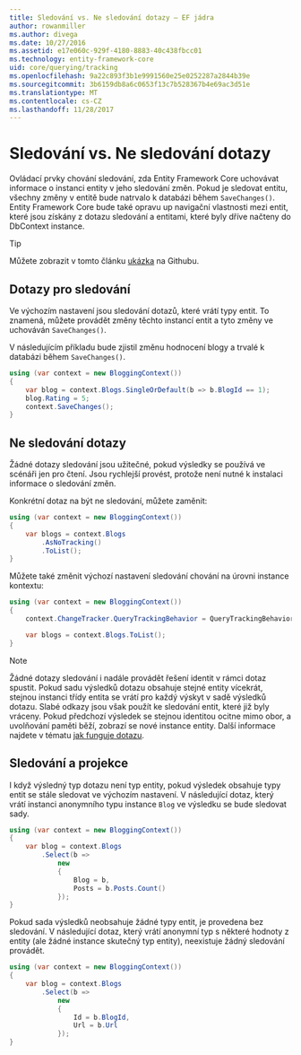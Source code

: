 ```yaml
---
title: Sledování vs. Ne sledování dotazy – EF jádra
author: rowanmiller
ms.author: divega
ms.date: 10/27/2016
ms.assetid: e17e060c-929f-4180-8883-40c438fbcc01
ms.technology: entity-framework-core
uid: core/querying/tracking
ms.openlocfilehash: 9a22c893f3b1e9991560e25e0252287a2844b39e
ms.sourcegitcommit: 3b6159db8a6c0653f13c7b528367b4e69ac3d51e
ms.translationtype: MT
ms.contentlocale: cs-CZ
ms.lasthandoff: 11/28/2017
---
```

# <a name="tracking-vs-no-tracking-queries"></a>Sledování vs. Ne sledování dotazy

Ovládací prvky chování sledování, zda Entity Framework Core uchovávat informace o instanci entity v jeho sledování změn. Pokud je sledovat entitu, všechny změny v entitě bude natrvalo k databázi během `SaveChanges()`. Entity Framework Core bude také opravu up navigační vlastnosti mezi entit, které jsou získány z dotazu sledování a entitami, které byly dříve načteny do DbContext instance.

> [!TIP]  
> Můžete zobrazit v tomto článku [ukázka](https://github.com/aspnet/EntityFramework.Docs/tree/master/samples/core/Querying) na Githubu.

## <a name="tracking-queries"></a>Dotazy pro sledování

Ve výchozím nastavení jsou sledování dotazů, které vrátí typy entit. To znamená, můžete provádět změny těchto instancí entit a tyto změny ve uchováván `SaveChanges()`.

V následujícím příkladu bude zjistil změnu hodnocení blogy a trvalé k databázi během `SaveChanges()`.

<!-- [!code-csharp[Main](samples/core/Querying/Querying/Tracking/Sample.cs)] -->
``` csharp
using (var context = new BloggingContext())
{
    var blog = context.Blogs.SingleOrDefault(b => b.BlogId == 1);
    blog.Rating = 5;
    context.SaveChanges();
}
```

## <a name="no-tracking-queries"></a>Ne sledování dotazy

Žádné dotazy sledování jsou užitečné, pokud výsledky se používá ve scénáři jen pro čtení. Jsou rychlejší provést, protože není nutné k instalaci informace o sledování změn.

Konkrétní dotaz na být ne sledování, můžete zaměnit:

<!-- [!code-csharp[Main](samples/core/Querying/Querying/Tracking/Sample.cs?highlight=4)] -->
``` csharp
using (var context = new BloggingContext())
{
    var blogs = context.Blogs
        .AsNoTracking()
        .ToList();
}
```

Můžete také změnit výchozí nastavení sledování chování na úrovni instance kontextu:

<!-- [!code-csharp[Main](samples/core/Querying/Querying/Tracking/Sample.cs?highlight=3)] -->
``` csharp
using (var context = new BloggingContext())
{
    context.ChangeTracker.QueryTrackingBehavior = QueryTrackingBehavior.NoTracking;

    var blogs = context.Blogs.ToList();
}
```

> [!NOTE]  
> Žádné dotazy sledování i nadále provádět řešení identit v rámci dotaz spustit. Pokud sadu výsledků dotazu obsahuje stejné entity vícekrát, stejnou instanci třídy entita se vrátí pro každý výskyt v sadě výsledků dotazu. Slabé odkazy jsou však použít ke sledování entit, které již byly vráceny. Pokud předchozí výsledek se stejnou identitou ocitne mimo obor, a uvolňování paměti běží, zobrazí se nové instance entity. Další informace najdete v tématu [jak funguje dotazu](overview.md).

## <a name="tracking-and-projections"></a>Sledování a projekce

I když výsledný typ dotazu není typ entity, pokud výsledek obsahuje typy entit se stále sledovat ve výchozím nastavení. V následující dotaz, který vrátí instanci anonymního typu instance `Blog` ve výsledku se bude sledovat sady.

<!-- [!code-csharp[Main](samples/core/Querying/Querying/Tracking/Sample.cs?highlight=7)] -->
``` csharp
using (var context = new BloggingContext())
{
    var blog = context.Blogs
        .Select(b =>
            new
            {
                Blog = b,
                Posts = b.Posts.Count()
            });
}
```

Pokud sada výsledků neobsahuje žádné typy entit, je provedena bez sledování. V následující dotaz, který vrátí anonymní typ s některé hodnoty z entity (ale žádné instance skutečný typ entity), neexistuje žádný sledování provádět.

<!-- [!code-csharp[Main](samples/core/Querying/Querying/Tracking/Sample.cs)] -->
``` csharp
using (var context = new BloggingContext())
{
    var blog = context.Blogs
        .Select(b =>
            new
            {
                Id = b.BlogId,
                Url = b.Url
            });
}
```
